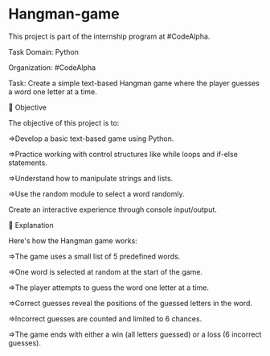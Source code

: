 # Hangman-game

This project is part of the internship program at #CodeAlpha.

Task Domain: Python

Organization: #CodeAlpha

Task: Create a simple text-based Hangman game where the player guesses a word one letter at a time.

🎯 Objective

The objective of this project is to:

=>Develop a basic text-based game using Python.

=>Practice working with control structures like while loops and if-else statements.

=>Understand how to manipulate strings and lists.

=>Use the random module to select a word randomly.

Create an interactive experience through console input/output.

📖 Explanation

Here's how the Hangman game works:

=>The game uses a small list of 5 predefined words.

=>One word is selected at random at the start of the game.

=>The player attempts to guess the word one letter at a time.

=>Correct guesses reveal the positions of the guessed letters in the word.

=>Incorrect guesses are counted and limited to 6 chances.

=>The game ends with either a win (all letters guessed) or a loss (6 incorrect guesses).
